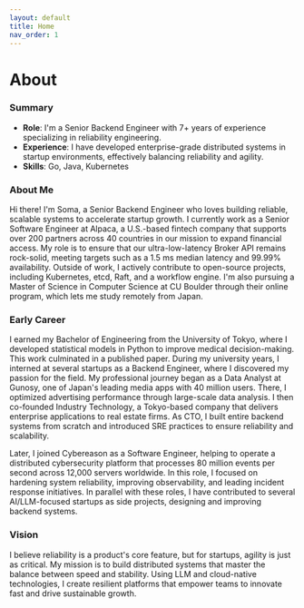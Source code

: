 ```yaml
---
layout: default
title: Home
nav_order: 1
---
```


# About

### Summary

- <strong>Role</strong>: I'm a Senior Backend Engineer with 7+ years of experience specializing in reliability engineering.
- <strong>Experience</strong>: I have developed enterprise-grade distributed systems in startup environments, effectively balancing reliability and agility.
- <strong>Skills</strong>: Go, Java, Kubernetes

### About Me

Hi there! I'm Soma, a Senior Backend Engineer who loves building reliable, scalable systems to accelerate startup growth. I currently work as a Senior Software Engineer at Alpaca, a U.S.-based fintech company that supports over 200 partners across 40 countries in our mission to expand financial access. My role is to ensure that our ultra-low-latency Broker API remains rock-solid, meeting targets such as a 1.5 ms median latency and 99.99% availability. Outside of work, I actively contribute to open-source projects, including Kubernetes, etcd, Raft, and a workflow engine. I'm also pursuing a Master of Science in Computer Science at CU Boulder through their online program, which lets me study remotely from Japan.

### Early Career

I earned my Bachelor of Engineering from the University of Tokyo, where I developed statistical models in Python to improve medical decision-making. This work culminated in a published paper. During my university years, I interned at several startups as a Backend Engineer, where I discovered my passion for the field. 
My professional journey began as a Data Analyst at Gunosy, one of Japan's leading media apps with 40 million users. There, I optimized advertising performance through large-scale data analysis. I then co-founded Industry Technology, a Tokyo-based company that delivers enterprise applications to real estate firms. As CTO, I built entire backend systems from scratch and introduced SRE practices to ensure reliability and scalability.

Later, I joined Cybereason as a Software Engineer, helping to operate a distributed cybersecurity platform that processes 80 million events per second across 12,000 servers worldwide. In this role, I focused on hardening system reliability, improving observability, and leading incident response initiatives. In parallel with these roles, I have contributed to several AI/LLM-focused startups as side projects, designing and improving backend systems.

### Vision
  
I believe reliability is a product's core feature, but for startups, agility is just as critical. My mission is to build distributed systems that master the balance between speed and stability. Using LLM and cloud-native technologies, I create resilient platforms that empower teams to innovate fast and drive sustainable growth.
